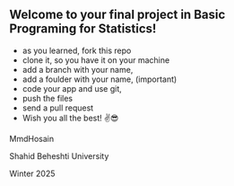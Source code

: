 ## Welcome to your final project in Basic Programing for Statistics!

- as you learned, fork this repo
- clone it, so you have it on your machine
- add a branch with your name,
- add a foulder with your name, (important)
- code your app and use git,
- push the files
- send a pull request
- Wish you all the best! ✌️😎

MmdHosain

Shahid Beheshti University

Winter 2025 
